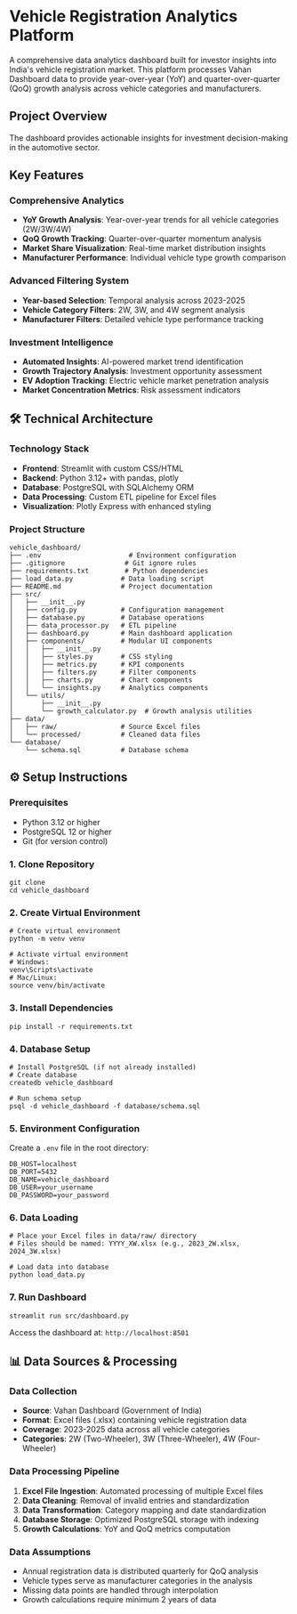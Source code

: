 # Vehicle Registration Analytics Platform

A comprehensive data analytics dashboard built for investor insights into India's vehicle registration market. This platform processes Vahan Dashboard data to provide year-over-year (YoY) and quarter-over-quarter (QoQ) growth analysis across vehicle categories and manufacturers.

## Project Overview

The dashboard provides actionable insights for investment decision-making in the automotive sector.

## Key Features

### **Comprehensive Analytics**
- **YoY Growth Analysis**: Year-over-year trends for all vehicle categories (2W/3W/4W)
- **QoQ Growth Tracking**: Quarter-over-quarter momentum analysis
- **Market Share Visualization**: Real-time market distribution insights
- **Manufacturer Performance**: Individual vehicle type growth comparison

### **Advanced Filtering System**
- **Year-based Selection**: Temporal analysis across 2023-2025
- **Vehicle Category Filters**: 2W, 3W, and 4W segment analysis
- **Manufacturer Filters**: Detailed vehicle type performance tracking

### **Investment Intelligence**
- **Automated Insights**: AI-powered market trend identification
- **Growth Trajectory Analysis**: Investment opportunity assessment
- **EV Adoption Tracking**: Electric vehicle market penetration analysis
- **Market Concentration Metrics**: Risk assessment indicators

## 🛠️ Technical Architecture

### **Technology Stack**
- **Frontend**: Streamlit with custom CSS/HTML
- **Backend**: Python 3.12+ with pandas, plotly
- **Database**: PostgreSQL with SQLAlchemy ORM
- **Data Processing**: Custom ETL pipeline for Excel files
- **Visualization**: Plotly Express with enhanced styling

### **Project Structure**
```
vehicle_dashboard/
├── .env                      # Environment configuration
├── .gitignore               # Git ignore rules
├── requirements.txt         # Python dependencies
├── load_data.py            # Data loading script
├── README.md               # Project documentation
├── src/
│   ├── __init__.py
│   ├── config.py           # Configuration management
│   ├── database.py         # Database operations
│   ├── data_processor.py   # ETL pipeline
│   ├── dashboard.py        # Main dashboard application
│   ├── components/         # Modular UI components
│   │   ├── __init__.py
│   │   ├── styles.py       # CSS styling
│   │   ├── metrics.py      # KPI components
│   │   ├── filters.py      # Filter components
│   │   ├── charts.py       # Chart components
│   │   └── insights.py     # Analytics components
│   └── utils/
│       ├── __init__.py
│       └── growth_calculator.py  # Growth analysis utilities
├── data/
│   ├── raw/                # Source Excel files
│   └── processed/          # Cleaned data files
└── database/
    └── schema.sql          # Database schema
```

## ⚙️ Setup Instructions

### **Prerequisites**
- Python 3.12 or higher
- PostgreSQL 12 or higher
- Git (for version control)

### **1. Clone Repository**
```
git clone 
cd vehicle_dashboard
```

### **2. Create Virtual Environment**
```
# Create virtual environment
python -m venv venv

# Activate virtual environment
# Windows:
venv\Scripts\activate
# Mac/Linux:
source venv/bin/activate
```

### **3. Install Dependencies**
```
pip install -r requirements.txt
```

### **4. Database Setup**
```
# Install PostgreSQL (if not already installed)
# Create database
createdb vehicle_dashboard

# Run schema setup
psql -d vehicle_dashboard -f database/schema.sql
```

### **5. Environment Configuration**
Create a `.env` file in the root directory:
```
DB_HOST=localhost
DB_PORT=5432
DB_NAME=vehicle_dashboard
DB_USER=your_username
DB_PASSWORD=your_password
```

### **6. Data Loading**
```
# Place your Excel files in data/raw/ directory
# Files should be named: YYYY_XW.xlsx (e.g., 2023_2W.xlsx, 2024_3W.xlsx)

# Load data into database
python load_data.py
```

### **7. Run Dashboard**
```
streamlit run src/dashboard.py
```

Access the dashboard at: `http://localhost:8501`

## 📊 Data Sources & Processing

### **Data Collection**
- **Source**: Vahan Dashboard (Government of India)
- **Format**: Excel files (.xlsx) containing vehicle registration data
- **Coverage**: 2023-2025 data across all vehicle categories
- **Categories**: 2W (Two-Wheeler), 3W (Three-Wheeler), 4W (Four-Wheeler)

### **Data Processing Pipeline**
1. **Excel File Ingestion**: Automated processing of multiple Excel files
2. **Data Cleaning**: Removal of invalid entries and standardization
3. **Data Transformation**: Category mapping and date standardization
4. **Database Storage**: Optimized PostgreSQL storage with indexing
5. **Growth Calculations**: YoY and QoQ metrics computation

### **Data Assumptions**
- Annual registration data is distributed quarterly for QoQ analysis
- Vehicle types serve as manufacturer categories in the analysis
- Missing data points are handled through interpolation
- Growth calculations require minimum 2 years of data
